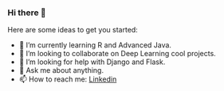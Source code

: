 ### Hi there 👋


Here are some ideas to get you started:

- 🌱 I’m currently learning R and Advanced Java.
- 👯 I’m looking to collaborate on Deep Learning cool projects.
- 🤔 I’m looking for help with Django and Flask.
- 💬 Ask me about anything.
- 📫 How to reach me: [Linkedin](https://www.linkedin.com/in/amber-trivedi-49037b125/)
